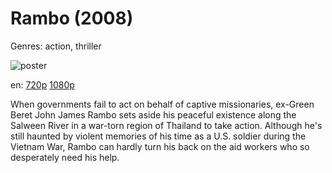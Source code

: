 # Rambo (2008)

Genres: action, thriller

![poster](http://image.tmdb.org/t/p/w500/ec1m7YgBYb4os06OSNW3QBaNYqZ.jpg)

en:
  [720p](magnet:?xt=urn:btih:75F7742A9C7991EF0E61436B7491838B916C83F7&tr=udp://glotorrents.pw:6969/announce&tr=udp://tracker.opentrackr.org:1337/announce&tr=udp://torrent.gresille.org:80/announce&tr=udp://tracker.openbittorrent.com:80&tr=udp://tracker.coppersurfer.tk:6969&tr=udp://tracker.leechers-paradise.org:6969&tr=udp://p4p.arenabg.ch:1337&tr=udp://tracker.internetwarriors.net:1337)
  [1080p](magnet:?xt=urn:btih:A3335A907D6E3AD6F2577BB60D02C4529B13291E&tr=udp://glotorrents.pw:6969/announce&tr=udp://tracker.opentrackr.org:1337/announce&tr=udp://torrent.gresille.org:80/announce&tr=udp://tracker.openbittorrent.com:80&tr=udp://tracker.coppersurfer.tk:6969&tr=udp://tracker.leechers-paradise.org:6969&tr=udp://p4p.arenabg.ch:1337&tr=udp://tracker.internetwarriors.net:1337)
  


When governments fail to act on behalf of captive missionaries, ex-Green Beret John James Rambo sets aside his peaceful existence along the Salween River in a war-torn region of Thailand to take action.  Although he's still haunted by violent memories of his time as a U.S. soldier during the Vietnam War, Rambo can hardly turn his back on the aid workers who so desperately need his help.